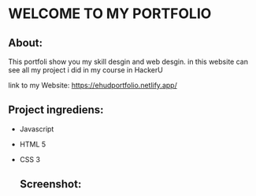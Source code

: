 # WELCOME TO MY PORTFOLIO

## About:

This portfoli show you my skill desgin and web desgin.
in this website can see all my project i did in my course in HackerU

link to my Website: https://ehudportfolio.netlify.app/

## Project ingrediens:

- Javascript
- HTML 5
- CSS 3

  ## Screenshot:

  
